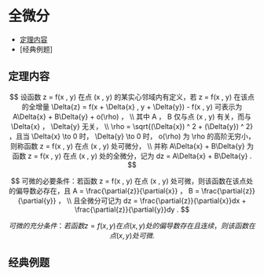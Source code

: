 # 全微分

* [定理内容](#定理内容)
* [经典例题]

## 定理内容

$$
设函数 z = f(x , y) 在点 (x , y) 的某实心邻域内有定义，若 z = f(x , y) 在该点的全增量 \Delta{z} = f(x + \Delta{x} , y + \Delta{y}) - f(x , y) 可表示为 A\Delta{x} + B\Delta{y} + o(\rho) ，
\\
其中 A ， B 仅与点 (x , y) 有关，而与 \Delta{x} ， \Delta{y} 无关，
\\
\rho = \sqrt{(\Delta{x}) ^ 2 + (\Delta{y}) ^ 2} ，且当 \Delta{x} \to 0 时， \Delta{y} \to 0 时， o(\rho) 为 \rho 的高阶无穷小，则称函数 z = f(x , y) 在点 (x , y) 处可微分，
\\
并称 A\Delta{x} + B\Delta{y} 为函数 z = f(x , y) 在点 (x , y) 处的全微分，记为 dz = A\Delta{x} + B\Delta{y} .
$$

$$
可微的必要条件：若函数 z = f(x , y) 在点 (x , y) 处可微，则该函数在该点处的偏导数必存在，且 A = \frac{\partial{z}}{\partial{x}} ， B = \frac{\partial{z}}{\partial{y}} ，
\\
且全微分可记为 dz = \frac{\partial{z}}{\partial{x}}dx + \frac{\partial{z}}{\partial{y}}dy .
$$

$$
可微的充分条件：若函数 z = f(x , y) 在点 (x , y) 处的偏导数存在且连续，则该函数在点 (x , y) 处可微.
$$

## 经典例题